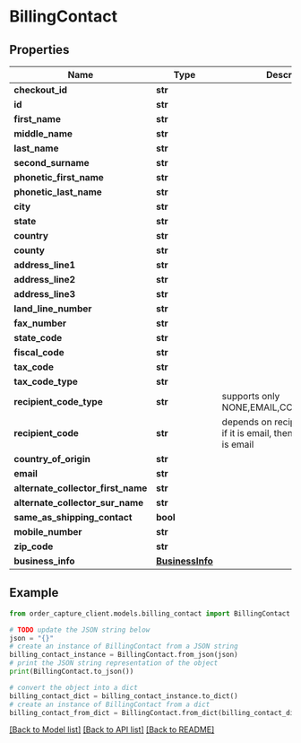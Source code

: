 # BillingContact


## Properties

Name | Type | Description | Notes
------------ | ------------- | ------------- | -------------
**checkout_id** | **str** |  | [optional] 
**id** | **str** |  | [optional] 
**first_name** | **str** |  | [optional] 
**middle_name** | **str** |  | [optional] 
**last_name** | **str** |  | [optional] 
**second_surname** | **str** |  | [optional] 
**phonetic_first_name** | **str** |  | [optional] 
**phonetic_last_name** | **str** |  | [optional] 
**city** | **str** |  | [optional] 
**state** | **str** |  | [optional] 
**country** | **str** |  | [optional] 
**county** | **str** |  | [optional] 
**address_line1** | **str** |  | [optional] 
**address_line2** | **str** |  | [optional] 
**address_line3** | **str** |  | [optional] 
**land_line_number** | **str** |  | [optional] 
**fax_number** | **str** |  | [optional] 
**state_code** | **str** |  | [optional] 
**fiscal_code** | **str** |  | [optional] 
**tax_code** | **str** |  | [optional] 
**tax_code_type** | **str** |  | [optional] 
**recipient_code_type** | **str** | supports only NONE,EMAIL,CODE,NO_INVOICE | [optional] 
**recipient_code** | **str** | depends on recipientCodeType, if it is email, then value expected is email | [optional] 
**country_of_origin** | **str** |  | [optional] 
**email** | **str** |  | [optional] 
**alternate_collector_first_name** | **str** |  | [optional] 
**alternate_collector_sur_name** | **str** |  | [optional] 
**same_as_shipping_contact** | **bool** |  | [optional] 
**mobile_number** | **str** |  | [optional] 
**zip_code** | **str** |  | [optional] 
**business_info** | [**BusinessInfo**](BusinessInfo.md) |  | [optional] 

## Example

```python
from order_capture_client.models.billing_contact import BillingContact

# TODO update the JSON string below
json = "{}"
# create an instance of BillingContact from a JSON string
billing_contact_instance = BillingContact.from_json(json)
# print the JSON string representation of the object
print(BillingContact.to_json())

# convert the object into a dict
billing_contact_dict = billing_contact_instance.to_dict()
# create an instance of BillingContact from a dict
billing_contact_from_dict = BillingContact.from_dict(billing_contact_dict)
```
[[Back to Model list]](../README.md#documentation-for-models) [[Back to API list]](../README.md#documentation-for-api-endpoints) [[Back to README]](../README.md)


